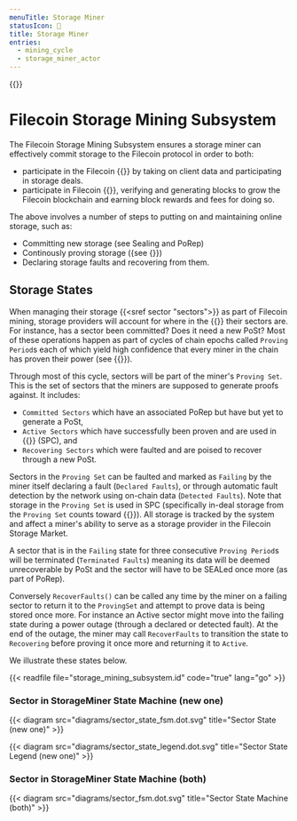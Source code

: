 ```yaml
---
menuTitle: Storage Miner
statusIcon: 🔁
title: Storage Miner
entries:
  - mining_cycle
  - storage_miner_actor
---
```


{{<label storage_mining_subsystem>}}

# Filecoin Storage Mining Subsystem

The Filecoin Storage Mining Subsystem ensures a storage miner can effectively commit storage to the Filecoin protocol in order to both:

- participate in the Filecoin {{<sref storage_market>}} by taking on client data and participating in storage deals.
- participate in Filecoin {{<sref storage_power_consensus>}}, verifying and generating blocks to grow the Filecoin blockchain and earning block rewards and fees for doing so.

The above involves a number of steps to putting on and maintaining online storage, such as:

- Committing new storage (see Sealing and PoRep)
- Continously proving storage ({see {<sref election_post>}})
- Declaring storage faults and recovering from them.

## Storage States

When managing their storage {{<sref sector "sectors">}}  as part of Filecoin mining, storage providers will account for where in the {{<sref mining_cycle>}} their sectors are. For instance, has a sector been committed? Does it need a new PoSt? Most of these operations happen as part of cycles of chain epochs called `Proving Period`s each of which yield high confidence that every miner in the chain has proven their power (see {{<sref election_post>}}).

Through most of this cycle, sectors will be part of the miner's `Proving Set`. This is the set of sectors that the miners are supposed to generate proofs against. It includes:
- `Committed Sectors` which have an associated PoRep but have but yet to generate a PoSt, 
- `Active Sectors` which have successfully been proven and are used in {{<sref storage_power_consensus>}} (SPC), and
- `Recovering Sectors` which were faulted and are poised to recover through a new PoSt.

Sectors in the `Proving Set` can be faulted and marked as `Failing` by the miner itself declaring a fault (`Declared Faults`), or through automatic fault detection by the network using on-chain data (`Detected Faults`). Note that storage in the `Proving Set` is used in SPC (specifically in-deal storage from the `Proving Set` counts toward {{<sref storage_power>}}). All storage is tracked by the system and affect a miner's ability to serve as a storage provider in the Filecoin Storage Market. 


A sector that is in the `Failing` state for three consecutive `Proving Period`s will be terminated (`Terminated Faults`) meaning its data will be deemed unrecoverable by PoSt and the sector will have to be SEALed once more (as part of PoRep).

Conversely `RecoverFaults()` can be called any time by the miner on a failing sector to return it to the `ProvingSet` and attempt to prove data is being stored once more. For instance an Active sector might move into the failing state during a power outage (through a declared or detected fault). At the end of the outage, the miner may call `RecoverFaults` to transition the state to `Recovering` before proving it once more and returning it to `Active`. 

We illustrate these states below.

{{< readfile file="storage_mining_subsystem.id" code="true" lang="go" >}}

### Sector in StorageMiner State Machine (new one)

{{< diagram src="diagrams/sector_state_fsm.dot.svg" title="Sector State (new one)" >}}

{{< diagram src="diagrams/sector_state_legend.dot.svg" title="Sector State Legend (new one)" >}}

### Sector in StorageMiner State Machine (both)

{{< diagram src="diagrams/sector_fsm.dot.svg" title="Sector State Machine (both)" >}}

